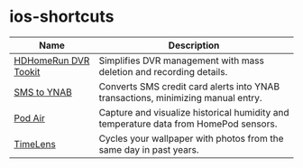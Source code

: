 # ios-shortcuts

| Name            | Description                                 |
|-----------------|---------------------------------------------|
| [HDHomeRun DVR Tookit](/hdhomerun-dvr-toolkit/README.md#download-link) | Simplifies DVR management with mass deletion and recording details. |
| [SMS to YNAB](/sms-to-ynab/README.md#download-link) | Converts SMS credit card alerts into YNAB transactions, minimizing manual entry. |
| [Pod Air](/pod-air/README.md#download-link) | Capture and visualize historical humidity and temperature data from HomePod sensors.
| [TimeLens](/time-lens/README.md#download-link) | Cycles your wallpaper with photos from the same day in past years. |
